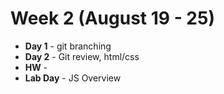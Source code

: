 # Week 2 (August 19 - 25)
* **Day 1** - git branching
* **Day 2** - Git review, html/css
* **HW** -
* **Lab Day** - JS Overview